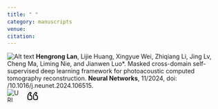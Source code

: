 ```yaml
---
title: " "
category: manuscripts
venue:
citation:
---
```


<img src="../images/journal.png" alt="Alt text" width="30" height="30"> **Hengrong Lan**, Lijie Huang, Xingyue Wei, Zhiqiang Li, Jing Lv, Cheng Ma, Liming Nie, and Jianwen Luo*. Masked cross-domain self-supervised deep learning framework for photoacoustic computed tomography reconstruction. **Neural Networks**, 11/2024, doi: /10.1016/j.neunet.2024.106515.
<br>
<a href="https://www.sciencedirect.com/science/article/pii/S0893608024004398" target="_blank">
  <img src="../images/PDF.png" alt="URL" width="30" height="30" style="display: inline-block; margin-right: 10px;"></a>
<a href="https://scholar.googleusercontent.com/scholar.bib?q=info:tci62ky4c94J:scholar.google.com/&output=citation&scisdr=ClGdMzbfEIvW5r6xDVk:AFWwaeYAAAAAZwu3FVk1nd8HQ0NvvRB5eP0XK_E&scisig=AFWwaeYAAAAAZwu3FU1HlB1y37xPtOC8E8-PBc4&scisf=4&ct=citation&cd=-1&hl=zh-CN" target="_blank">
<img src="../images/cite.png" alt="Cite" width="30" height="30" style="display: inline-block; margin-right: 10px;"></a>


